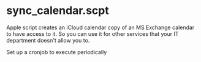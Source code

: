 # sync_calendar.scpt

Apple script creates an iCloud calendar copy of an MS Exchange calendar to have access to it. So you can use it for other services that your IT department doesn't allow you to.

Set up a cronjob to execute periodically
